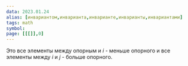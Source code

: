 ```yaml
---
data: 2023.01.24
alias: [инвариантом,инварианта,инварианте,инварианты,инвариантами]
tags: math
symbol:
page: [[[]],0]
---
```

Это все элементы между опорным и $i$ - меньше опорного и все элементы между $i$ и $j$ - больше опорного.